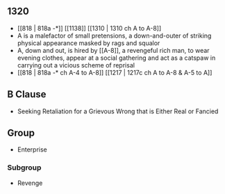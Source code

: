 ## 1320
- [[818 | 818a -*]] [[1138]] [[1310 | 1310 ch A to A-8]] 
- A is a malefactor of small pretensions, a down-and-outer of striking physical appearance masked by rags and squalor
- A, down and out, is hired by [[A-8]], a revengeful rich man, to wear evening clothes, appear at a social gathering and act as a catspaw in carrying out a vicious scheme of reprisal
- [[818 | 818a *-** ch A-4 to A-8]] [[1217 | 1217c ch A to A-8 &amp; A-5 to A]] 

## B Clause
- Seeking Retaliation for a Grievous Wrong that is Either Real or Fancied

## Group
- Enterprise

### Subgroup
- Revenge

